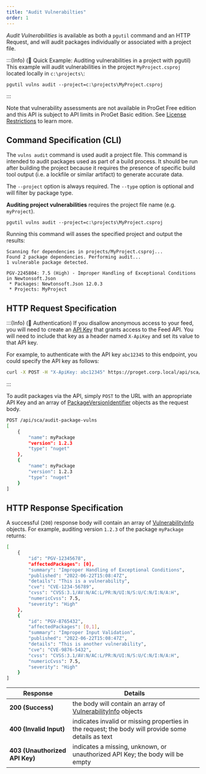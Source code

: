 ```yaml
---
title: "Audit Vulnerabilties"
order: 1
---
```


*Audit Vulnerabilities* is available as both a `pgutil` command and an HTTP Request, and will audit packages individually or associated with a project file.

:::(Info) (🚀 Quick Example: Auditing vulnerabilities in a project with pgutil)
This example will audit vulnerabilities in the project `MyProject.csproj` located locally in `c:\projects\`:

```plaintext
pgutil vulns audit --project=c:\projects\MyProject.csproj
```
:::

Note that vulnerability assessments are not available in ProGet Free edition and this API is subject to API limits in ProGet Basic edition. See [License Restrictions](/docs/proget/administration/license) to learn more.


## Command Specification (CLI)
The `vulns audit` command is used audit a project file. This command is intended to audit packages used as part of a build process. It should be run after building the project because it requires the presence of specific build tool output (i.e. a lockfile or similar artifact) to generate accurate data.

The  `--project` option is always required. The `--type` option is optional and will filter by package type.

**Auditing project vulnerabilities** requires the project file name (e.g. `myProject`).

```plaintext
pgutil vulns audit --project=c:\projects\MyProject.csproj
```

Running this command will asses the specified project and output the results:

```plaintext
Scanning for dependencies in projects/MyProject.csproj...
Found 2 package dependencies. Performing audit...
1 vulnerable package detected.

PGV-2245804: 7.5 (High) - Improper Handling of Exceptional Conditions in Newtonsoft.Json
 * Packages: Newtonsoft.Json 12.0.3
 * Projects: MyProject
```

## HTTP Request Specification

:::(Info) (🔑 Authentication)
If you disallow anonymous access to your feed, you will need to create an [API Key](/docs/proget/api/apikeys) that grants access to the Feed API.  You will need to include that key as a header named `X-ApiKey` and set its value to that API key.

For example, to authenticate with the API key `abc12345`  to this endpoint, you could specify the API key as follows:

```bash
curl -X POST -H "X-ApiKey: abc12345" https://proget.corp.local/api/sca/audit-package-vulns
```
:::

To audit packages via the API, simply `POST` to the URL with an appropriate API Key and an array of [PackageVersionIdentifier](https://github.com/Inedo/pgutil/blob/thousand/Inedo.ProGet/PackageVersionIdentifier.cs) objects as the request body.

```bash
POST /api/sca/audit-package-vulns
[ 
    {
        "name": myPackage
        "version": 1.2.3
        "type": "nuget"
    },
    {
        "name": myPackage
        "version": 1.2.3
        "type": "nuget"
    }
]
```

## HTTP Response Specification
A successful (`200`) response body will contain an array of [VulnerabilityInfo](https://github.com/Inedo/pgutil/blob/thousand/Inedo.ProGet/VulnerabilityInfo.cs) objects. For example, auditing version `1.2.3` of the package `myPackage` returns:

```bash
[
    {
        "id": "PGV-12345678",
        "affectedPackages": [0],
        "summary": "Improper Handling of Exceptional Conditions",
        "published": "2022-06-22T15:08:47Z",
        "details": "This is a vulnerability",
        "cve": "CVE-1234-56789",
        "cvss": "CVSS:3.1/AV:N/AC:L/PR:N/UI:N/S:U/C:N/I:N/A:H",
        "numericCvss": 7.5,
        "severity": "High"
    },
    {
        "id": "PGV-8765432",
        "affectedPackages": [0,1],
        "summary": "Improper Input Validation",
        "published": "2022-06-22T15:08:47Z",
        "details": "This is another vulnerability",
        "cve": "CVE-9876-5432",
        "cvss": "CVSS:3.1/AV:N/AC:L/PR:N/UI:N/S:U/C:N/I:N/A:H",
        "numericCvss": 7.5,
        "severity": "High"
    }
]
```

| Response | Details |
|---|---|
| **200 (Success)** | the body will contain an array of [VulnerabilityInfo](https://github.com/Inedo/pgutil/blob/thousand/Inedo.ProGet/VulnerabilityInfo.cs) objects |
| **400 (Invalid Input)** | indicates invalid or missing properties in the request; the body will provide some details as text |
| **403 (Unauthorized API Key)** | indicates a missing, unknown, or unauthorized API Key; the body will be empty |